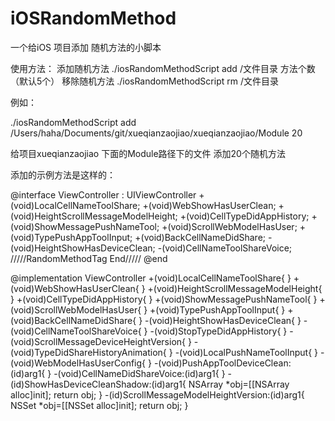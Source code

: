 # iOSRandomMethod
一个给iOS 项目添加 随机方法的小脚本

使用方法：
添加随机方法
./iosRandomMethodScript add /文件目录 方法个数（默认5个）
移除随机方法
./iosRandomMethodScript rm /文件目录

例如：

./iosRandomMethodScript add /Users/haha/Documents/git/xueqianzaojiao/xueqianzaojiao/Module 20

给项目xueqianzaojiao  下面的Module路径下的文件 添加20个随机方法  

添加的示例方法是这样的：

@interface ViewController : UIViewController
+(void)LocalCellNameToolShare;
+(void)WebShowHasUserClean;
+(void)HeightScrollMessageModelHeight;
+(void)CellTypeDidAppHistory;
+(void)ShowMessagePushNameTool;
+(void)ScrollWebModelHasUser;
+(void)TypePushAppToolInput;
+(void)BackCellNameDidShare;
-(void)HeightShowHasDeviceClean;
-(void)CellNameToolShareVoice;
/////RandomMethodTag End/////
@end

@implementation ViewController
+(void)LocalCellNameToolShare{
}
+(void)WebShowHasUserClean{
}
+(void)HeightScrollMessageModelHeight{
}
+(void)CellTypeDidAppHistory{
}
+(void)ShowMessagePushNameTool{
}
+(void)ScrollWebModelHasUser{
}
+(void)TypePushAppToolInput{
}
+(void)BackCellNameDidShare{
}
-(void)HeightShowHasDeviceClean{
}
-(void)CellNameToolShareVoice{
}
-(void)StopTypeDidAppHistory{
}
-(void)ScrollMessageDeviceHeightVersion{
}
-(void)TypeDidShareHistoryAnimation{
}
-(void)LocalPushNameToolInput{
}
-(void)WebModelHasUserConfig{
}
-(void)PushAppToolDeviceClean:(id)arg1{
}
-(void)CellNameDidShareVoice:(id)arg1{
}
-(id)ShowHasDeviceCleanShadow:(id)arg1{
NSArray *obj=[[NSArray alloc]init];
return obj;
}
-(id)ScrollMessageModelHeightVersion:(id)arg1{
NSSet *obj=[[NSSet alloc]init];
return obj;
}

